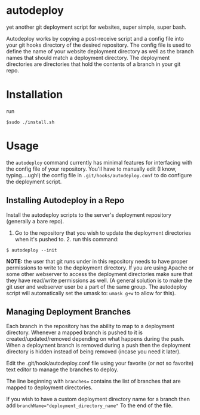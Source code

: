 autodeploy
==========
yet another git deployment script for websites, super simple, super bash. 

Autodeploy works by copying a post-receive script and a config file into your
git hooks directory of the desired repository. The config file is used to define
the name of your website deployment directory as well as the branch names that
should match a deployment directory. The deployment directories are directories
that hold the contents of a branch in your git repo.

Installation
============
run 

`$sudo ./install.sh`

Usage
=====
the `autodeploy` command currently has minimal features for interfacing with the
config file of your repository. You'll have to manually edit (I know,
typing....ugh!) the config file in `.git/hooks/autodeploy.conf` to do configure
the deployment script.

Installing Autodeploy in a Repo 
-------------------------------
Install the autodeploy scripts to the server's deployment repository (generally
a bare repo). 
  1. Go to the repository that you wish to update the deployment directories
		 when it's pushed to.
	2. run this command:

`$ autodeploy --init`

**NOTE:** the user that git runs under in this repository needs to have proper
permissions to write to the deployment directory. If you are using Apache or
some other webserver to access the deployment directories make sure that they
have read/write permissions as well. (A general solution is to make the git user
and webserver user be a part of the same group. The autodeploy script will
automatically set the umask to: `umask g+w` to allow for this).

Managing Deployment Branches
----------------------------
Each branch in the repository has the ability to map to a deployment directory.
Whenever a mapped branch is pushed to it is created/updated/removed depending on
what happens during the push. When a deployment branch is removed during a push
then the deployment directory is hidden instead of being removed (incase you
need it later).

Edit the .git/hook/autodeploy.conf file using your favorite (or not so favorite)
text editor to manage the branches to deploy.

The line beginning with `branches=` contains the list of branches that are
mapped to deployment directories.

If you wish to have a custom deployment directory name for a branch then add 
`branchName="deployment_directory_name"`
To the end of the file.

